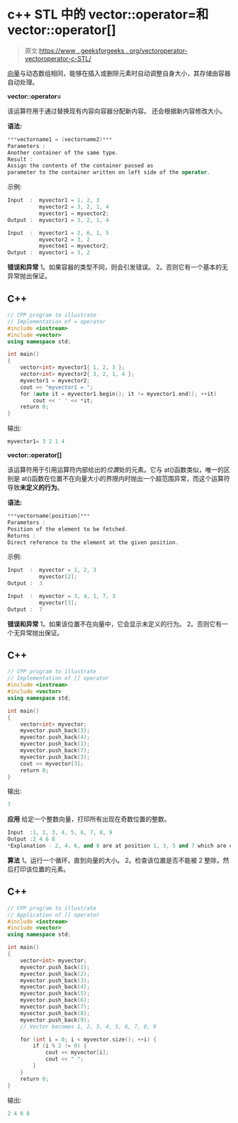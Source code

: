 # c++ STL 中的 vector::operator=和 vector::operator[]

> 原文:[https://www . geeksforgeeks . org/vectoroperator-vectoroperator-c-STL/](https://www.geeksforgeeks.org/vectoroperator-vectoroperator-c-stl/)

[向量](https://www.geeksforgeeks.org/vector-in-cpp-stl/)与动态数组相同，能够在插入或删除元素时自动调整自身大小，其存储由容器自动处理。

**vector::operator=**

该运算符用于通过替换现有内容向容器分配新内容。
还会根据新内容修改大小。

**语法:**

```cpp
***vectorname1 = (vectorname2)***
Parameters :
Another container of the same type.
Result :
Assign the contents of the container passed as 
parameter to the container written on left side of the operator.
```

示例:

```cpp
Input  :  myvector1 = 1, 2, 3
          myvector2 = 3, 2, 1, 4
          myvector1 = myvector2;
Output :  myvector1 = 3, 2, 1, 4

Input  :  myvector1 = 2, 6, 1, 5
          myvector2 = 3, 2
          myvectoe1 = myvector2;
Output :  myvector1 = 3, 2
```

**错误和异常**
1。如果容器的类型不同，则会引发错误。
2。否则它有一个基本的无异常抛出保证。

## C++

```cpp
// CPP program to illustrate
// Implementation of = operator
#include <iostream>
#include <vector>
using namespace std;

int main()
{
    vector<int> myvector1{ 1, 2, 3 };
    vector<int> myvector2{ 3, 2, 1, 4 };
    myvector1 = myvector2;
    cout << "myvector1 = ";
    for (auto it = myvector1.begin(); it != myvector1.end(); ++it)
        cout << ' ' << *it;
    return 0;
}
```

输出:

```cpp
myvector1= 3 2 1 4
```

**vector::operator[]**

该运算符用于引用运算符内部给出的*位置*处的元素。它与 at()函数类似，唯一的区别是 at()函数在位置不在向量大小的界限内时抛出一个超范围异常，而这个运算符导致**未定义的行为**。

**语法:**

```cpp
***vectorname[position]***
Parameters :
Position of the element to be fetched.
Returns :
Direct reference to the element at the given position.
```

示例:

```cpp
Input  :  myvector = 1, 2, 3
          myvector[2];
Output :  3

Input  :  myvector = 3, 4, 1, 7, 3
          myvector[3];
Output :  7
```

**错误和异常**
1。如果该位置不在向量中，它会显示未定义的行为。
2。否则它有一个无异常抛出保证。

## C++

```cpp
// CPP program to illustrate
// Implementation of [] operator
#include <iostream>
#include <vector>
using namespace std;

int main()
{
    vector<int> myvector;
    myvector.push_back(3);
    myvector.push_back(4);
    myvector.push_back(1);
    myvector.push_back(7);
    myvector.push_back(3);
    cout << myvector[3];
    return 0;
}
```

输出:

```cpp
7
```

**应用**
给定一个整数向量，打印所有出现在奇数位置的整数。

```cpp
Input  :1, 2, 3, 4, 5, 6, 7, 8, 9
Output :2 4 6 8
*Explanation - 2, 4, 6, and 8 are at position 1, 3, 5 and 7 which are odd*
```

**算法**
1。运行一个循环，直到向量的大小。
2。检查该位置是否不能被 2 整除，然后打印该位置的元素。

## C++

```cpp
// CPP program to illustrate
// Application of [] operator
#include <iostream>
#include <vector>
using namespace std;

int main()
{
    vector<int> myvector;
    myvector.push_back(1);
    myvector.push_back(2);
    myvector.push_back(3);
    myvector.push_back(4);
    myvector.push_back(5);
    myvector.push_back(6);
    myvector.push_back(7);
    myvector.push_back(8);
    myvector.push_back(9);
    // Vector becomes 1, 2, 3, 4, 5, 6, 7, 8, 9

    for (int i = 0; i < myvector.size(); ++i) {
        if (i % 2 != 0) {
            cout << myvector[i];
            cout << " ";
        }
    }
    return 0;
}
```

输出:

```cpp
2 4 6 8
```